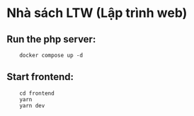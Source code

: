 # Nhà sách LTW (Lập trình web)

## Run the php server:
```
    docker compose up -d
```

## Start frontend:
```
    cd frontend
    yarn
    yarn dev
```

